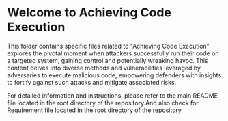 # Welcome to Achieving Code Execution

This folder contains specific files related to "Achieving Code Execution" explores the pivotal moment when attackers successfully run their code on a targeted system, gaining control and potentially wreaking havoc. This content delves into diverse methods and vulnerabilities leveraged by adversaries to execute malicious code, empowering defenders with insights to fortify against such attacks and mitigate associated risks.

For detailed information and instructions, please refer to the main README file located in the root directory of the repository.And also check for Requirement file located in the root directory of the repository




